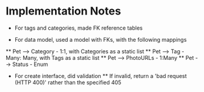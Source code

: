 # Implementation Notes

* For tags and categories, made FK reference tables

* For data model, used a model with FKs, with the following mappings

** Pet --> Category - 1:1, with Categories as a static list
** Pet --> Tag - Many: Many, with Tags as a static list
** Pet --> PhotoURLs - 1:Many
** Pet --> Status - Enum

* For create interface, did validation
** If invalid, return a 'bad request (HTTP 400)' rather than the specified 405

